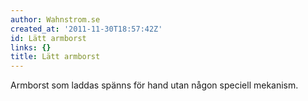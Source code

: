 ```yaml
---
author: Wahnstrom.se
created_at: '2011-11-30T18:57:42Z'
id: Lätt armborst
links: {}
title: Lätt armborst
---
```


Armborst som laddas spänns för hand utan någon speciell mekanism.